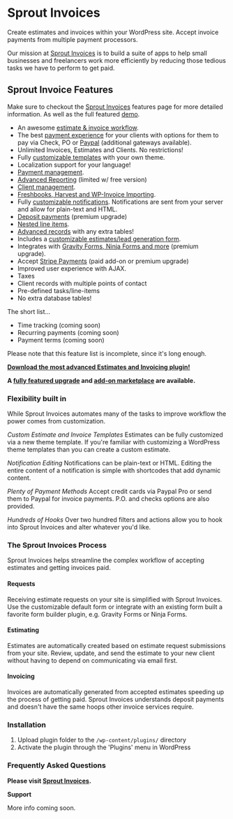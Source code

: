 # Sprout Invoices
Create estimates and invoices within your WordPress site. Accept invoice payments from multiple payment processors.

Our mission at [Sprout Invoices](https://sproutinvoices.com/) is to build a suite of apps to help small businesses and freelancers work more efficiently by reducing those tedious tasks we have to perform to get paid.


## Sprout Invoice Features

Make sure to checkout the [Sprout Invoices](https://sproutinvoices.com) features page for more detailed information. As well as the full featured [demo](https://sproutinvoices.com/demo/playground).

* An awesome [estimate & invoice workflow](https://sproutinvoices.com/news/what-sprout-invoices-solves-for-freelancers-and-wordpress-sites/). 
* The best [payment experience](https://sproutinvoices.com/news/sprout-invoices-payment-options-deposits-checks-authorizations/) for your clients with options for them to pay via Check, PO or [Paypal](https://sproutinvoices.com/marketplace/paypal-payments-express-checkout/) (additional gateways available).
* Unlimited Invoices, Estimates and Clients. No restrictions!
* Fully [customizable templates](https://sproutinvoices.com/support/knowledgebase/sprout-invoices/customizing-templates/) with your own theme.
* Localization support for your language!
* [Payment management](https://sproutinvoices.com/support/knowledgebase/sprout-invoices/payments/).
* [Advanced Reporting](https://sproutinvoices.com/support/knowledgebase/sprout-invoices/reports/) (limited w/ free version)
* [Client management](https://sproutinvoices.com/support/knowledgebase/sprout-invoices/clients/).
* [Freshbooks, Harvest and WP-Invoice Importing](https://sproutinvoices.com/news/feature-spotlight-import-freshbooks-harvest-wp-invoice/).
* Fully [customizable notifications](https://sproutinvoices.com/support/knowledgebase/sprout-invoices/notifications/). Notifications are sent from your server and allow for plain-text and HTML.
* [Deposit payments](https://sproutinvoices.com/news/feature-spotlight-invoice-deposits/) (premium upgrade)
* [Nested line items](https://sproutinvoices.com/news/feature-spotlight-nested-invoice-line-items/).
* [Advanced records](https://sproutinvoices.com/support/knowledgebase/sprout-invoices/tools/) with any extra tables!
* Includes a [customizable estimates/lead generation form](https://sproutinvoices.com/support/knowledgebase/sprout-invoices/advanced/customize-estimate-submission-form/).
* Integrates with [Gravity Forms, Ninja Forms and more](https://sproutinvoices.com/marketplace/advanced-form-integration-gravity-ninja-forms/) (premium upgrade).
* Accept [Stripe Payments](https://sproutinvoices.com/marketplace/stripe-payments/) (paid add-on or premium upgrade)
* Improved user experience with AJAX.
* Taxes
* Client records with multiple points of contact
* Pre-defined tasks/line-items
* No extra database tables!

The short list...

* Time tracking (coming soon)
* Recurring payments (coming soon)
* Payment terms (coming soon)

Please note that this feature list is incomplete, since it's long enough.


**[Download the most advanced Estimates and Invoicing plugin!](http://downloads.wordpress.org/plugin/sprout-invoices.zip)**

**A [fully featured upgrade](https://sproutinvoices.com) and [add-on marketplace](https://sproutinvoices.com/marketplace/) are available.**


### Flexibility built in

While Sprout Invoices automates many of the tasks to improve workflow the power comes from customization.

*Custom Estimate and Invoice Templates*
Estimates can be fully customized via a new theme template. If you're familiar with customizing a WordPress theme templates than you can create a custom estimate.

*Notification Editing*
Notifications can be plain-text or HTML. Editing the entire content of a notification is simple with shortcodes that add dynamic content.

*Plenty of Payment Methods*
Accept credit cards via Paypal Pro or send them to Paypal for invoice payments. P.O. and checks options are also provided.

*Hundreds of Hooks*
Over two hundred filters and actions allow you to hook into Sprout Invoices and alter whatever you'd like.


### The Sprout Invoices Process

Sprout Invoices helps streamline the complex workflow of accepting estimates and getting invoices paid.

#### Requests

Receiving estimate requests on your site is simplified with Sprout Invoices. Use the customizable default form or integrate with an existing form built a favorite form builder plugin, e.g. Gravity Forms or Ninja Forms.

#### Estimating

Estimates are automatically created based on estimate request submissions from your site. Review, update, and send the estimate to your new client without having to depend on communicating via email first.


#### Invoicing

Invoices are automatically generated from accepted estimates speeding up the process of getting paid. Sprout Invoices understands deposit payments and doesn't have the same hoops other invoice services require.

### Installation

1. Upload plugin folder to the `/wp-content/plugins/` directory
1. Activate the plugin through the 'Plugins' menu in WordPress

### Frequently Asked Questions

**Please visit [Sprout Invoices](https://sproutinvoices.com).**

**Support**

More info coming soon.
